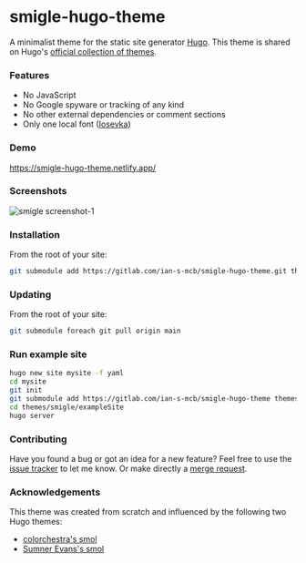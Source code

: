 # smigle-hugo-theme

A minimalist theme for the static site generator [Hugo][hugo]. This
theme is shared on Hugo's [official collection of
themes][theme-collection].

### Features
- No JavaScript
- No Google spyware or tracking of any kind
- No other external dependencies or comment sections
- Only one local font ([Iosevka][font])

### Demo

https://smigle-hugo-theme.netlify.app/

### Screenshots

![smigle screenshot-1][screenshot-1]

### Installation

From the root of your site:
```bash
git submodule add https://gitlab.com/ian-s-mcb/smigle-hugo-theme.git themes/smigle
```

### Updating

From the root of your site:
```bash
git submodule foreach git pull origin main
```

### Run example site

```bash
hugo new site mysite -f yaml
cd mysite
git init
git submodule add https://gitlab.com/ian-s-mcb/smigle-hugo-theme themes/smigle
cd themes/smigle/exampleSite
hugo server
```

### Contributing
Have you found a bug or got an idea for a new feature? Feel free to use
the [issue tracker][issue-tracker] to let me know. Or make directly a
[merge request][merge-request].

### Acknowledgements

This theme was created from scratch and influenced by the following two
Hugo themes:

- [colorchestra's smol][smol-colorchestra]
- [Sumner Evans's smol][smol-sumner]

[hugo]: https://gohugo.io/
[theme-collection]: https://themes.gohugo.io/themes/smigle-hugo-theme/
[screenshot-1]: https://gitlab.com/ian-s-mcb/smigle-hugo-theme/-/raw/main/images/screenshot.png
[font]: https://github.com/be5invis/iosevka
[issue-tracker]: https://gitlab.com/ian-s-mcb/smigle-hugo-theme/-/issues
[merge-request]: https://gitlab.com/ian-s-mcb/smigle-hugo-theme/-/merge_requests
[smol-sumner]: https://github.com/sumnerevans/smol
[smol-colorchestra]: https://github.com/colorchestra/smol
